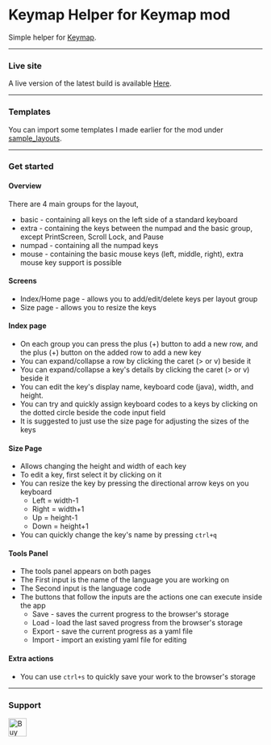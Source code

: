 # Keymap Helper for Keymap mod
Simple helper for [Keymap](https://github.com/einjerjar/keymap).

---

### Live site
A live version of the latest build is available [Here](https://keymap-helper.netlify.app/).

---

### Templates
You can import some templates I made earlier for the mod under [sample_layouts](/sample_layouts).

---

### Get started

#### Overview
There are 4 main groups for the layout,
- basic - containing all keys on the left side of a standard keyboard
- extra - containing the keys between the numpad and the basic group, except PrintScreen, Scroll Lock, and Pause
- numpad - containing all the numpad  keys
- mouse - containing the basic mouse keys (left, middle, right), extra mouse key support is possible

#### Screens
- Index/Home page - allows you to add/edit/delete keys per layout group
- Size page - allows you to resize the keys

#### Index page
- On each group you can press the plus (+) button to add a new row, and the plus (+) button on the added row to add a new key
- You can expand/collapse a row by clicking the caret (> or v) beside it
- You can expand/collapse a key's details by clicking the caret (> or v) beside it
- You can edit the key's display name, keyboard code (java), width, and height.
- You can try and quickly assign keyboard codes to a keys by clicking on the dotted circle beside the code input field
- It is suggested to just use the size page for adjusting the sizes of the keys

#### Size Page
- Allows changing the height and width of each key
- To edit a key, first select it by clicking on it
- You can resize the key by pressing the directional arrow keys on you keyboard
  - Left = width-1
  - Right = width+1
  - Up = height-1
  - Down = height+1
- You can quickly change the key's name by pressing `ctrl+q`

#### Tools Panel
- The tools panel appears on both pages
- The First input is the name of the language you are working on
- The Second input is the language code
- The buttons that follow the inputs are the actions one can execute inside the app
  - Save - saves the current progress to the browser's storage
  - Load - load the last saved progress from the browser's storage
  - Export - save the current progress as a yaml file
  - Import - import an existing yaml file for editing

#### Extra actions
- You can use `ctrl+s` to quickly save your work to the browser's storage

---

### Support

<a href='https://ko-fi.com/X8X831J1L' target='_blank'><img height='36' style='border:0px;height:36px;' src='https://cdn.ko-fi.com/cdn/kofi1.png?v=2' border='0' alt='Buy Me a Coffee at ko-fi.com' /></a>